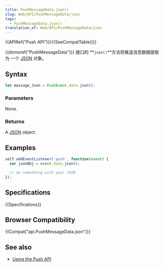 ```yaml
---
title: PushMessageData.json()
slug: Web/API/PushMessageData/json
tags:
  - PushMessageData.json()
translation_of: Web/API/PushMessageData/json
---
```

{{APIRef("Push API")}}{{SeeCompatTable()}}

{{domxref("PushMessageData")}} 接口的 **`json()`**方法将推送消息数据提取为 一个 [JSON](/en-US/docs/Web/JavaScript/Reference/Global_Objects/JSON) 对象。

## Syntax

```js
let massage_Json = PushEvent.data.json();
```

### Parameters

None.

### Returns

A [JSON](/en-US/docs/Web/JavaScript/Reference/Global_Objects/JSON) object.

## Examples

```js
self.addEventListener('push', function(event) {
  var jsonObj = event.data.json();

  // do something with your JSON
});
```

## Specifications

{{Specifications}}

## Browser Compatibility

{{Compat("api.PushMessageData.json")}}

## See also

- [Using the Push API](/en-US/docs/Web/API/Push_API/Using_the_Push_API)
